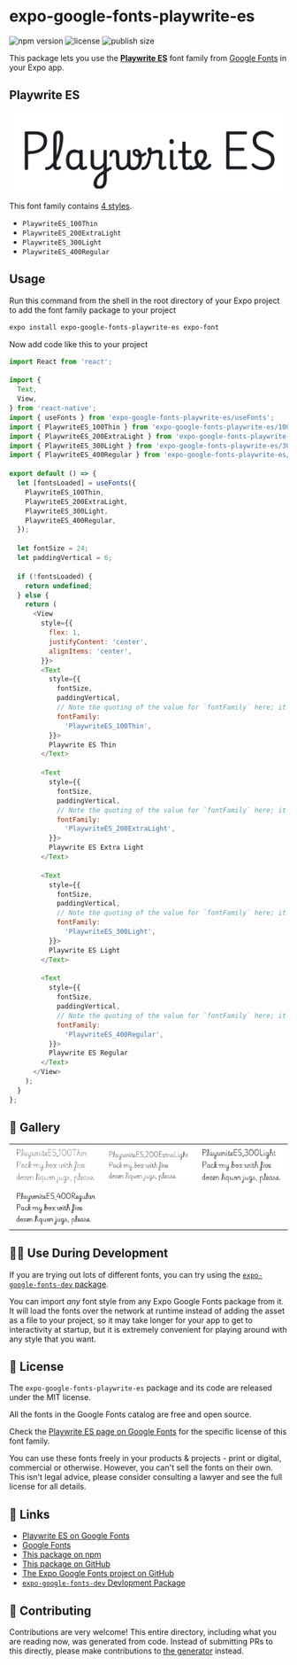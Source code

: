 # expo-google-fonts-playwrite-es

![npm version](https://flat.badgen.net/npm/v/expo-google-fonts-playwrite-es)
![license](https://flat.badgen.net/github/license/expo/google-fonts)
![publish size](https://flat.badgen.net/packagephobia/install/expo-google-fonts-playwrite-es)

This package lets you use the [**Playwrite ES**](https://fonts.google.com/specimen/Playwrite+ES) font family from [Google Fonts](https://fonts.google.com/) in your Expo app.

## Playwrite ES

![Playwrite ES](./font-family.png)

This font family contains [4 styles](#-gallery).

- `PlaywriteES_100Thin`
- `PlaywriteES_200ExtraLight`
- `PlaywriteES_300Light`
- `PlaywriteES_400Regular`

## Usage

Run this command from the shell in the root directory of your Expo project to add the font family package to your project
```sh
expo install expo-google-fonts-playwrite-es expo-font
```

Now add code like this to your project
```js
import React from 'react';

import {
  Text,
  View,
} from 'react-native';
import { useFonts } from 'expo-google-fonts-playwrite-es/useFonts';
import { PlaywriteES_100Thin } from 'expo-google-fonts-playwrite-es/100Thin';
import { PlaywriteES_200ExtraLight } from 'expo-google-fonts-playwrite-es/200ExtraLight';
import { PlaywriteES_300Light } from 'expo-google-fonts-playwrite-es/300Light';
import { PlaywriteES_400Regular } from 'expo-google-fonts-playwrite-es/400Regular';

export default () => {
  let [fontsLoaded] = useFonts({
    PlaywriteES_100Thin,
    PlaywriteES_200ExtraLight,
    PlaywriteES_300Light,
    PlaywriteES_400Regular,
  });

  let fontSize = 24;
  let paddingVertical = 6;

  if (!fontsLoaded) {
    return undefined;
  } else {
    return (
      <View
        style={{
          flex: 1,
          justifyContent: 'center',
          alignItems: 'center',
        }}>
        <Text
          style={{
            fontSize,
            paddingVertical,
            // Note the quoting of the value for `fontFamily` here; it expects a string!
            fontFamily:
              'PlaywriteES_100Thin',
          }}>
          Playwrite ES Thin
        </Text>

        <Text
          style={{
            fontSize,
            paddingVertical,
            // Note the quoting of the value for `fontFamily` here; it expects a string!
            fontFamily:
              'PlaywriteES_200ExtraLight',
          }}>
          Playwrite ES Extra Light
        </Text>

        <Text
          style={{
            fontSize,
            paddingVertical,
            // Note the quoting of the value for `fontFamily` here; it expects a string!
            fontFamily:
              'PlaywriteES_300Light',
          }}>
          Playwrite ES Light
        </Text>

        <Text
          style={{
            fontSize,
            paddingVertical,
            // Note the quoting of the value for `fontFamily` here; it expects a string!
            fontFamily:
              'PlaywriteES_400Regular',
          }}>
          Playwrite ES Regular
        </Text>
      </View>
    );
  }
};

```

## 🔡 Gallery


||||
|-|-|-|
|![PlaywriteES_100Thin](.//100Thin/PlaywriteES_100Thin.ttf.png)|![PlaywriteES_200ExtraLight](.//200ExtraLight/PlaywriteES_200ExtraLight.ttf.png)|![PlaywriteES_300Light](.//300Light/PlaywriteES_300Light.ttf.png)||
|![PlaywriteES_400Regular](.//400Regular/PlaywriteES_400Regular.ttf.png)||||


## 👩‍💻 Use During Development

If you are trying out lots of different fonts, you can try using the [`expo-google-fonts-dev` package](https://github.com/freeboub/google-fonts/tree/master/font-packages/dev#readme).

You can import *any* font style from any Expo Google Fonts package from it. It will load the fonts
over the network at runtime instead of adding the asset as a file to your project, so it may take longer
for your app to get to interactivity at startup, but it is extremely convenient
for playing around with any style that you want.

## 📖 License

The `expo-google-fonts-playwrite-es` package and its code are released under the MIT license.

All the fonts in the Google Fonts catalog are free and open source.

Check the [Playwrite ES page on Google Fonts](https://fonts.google.com/specimen/Playwrite+ES) for the specific license of this font family.

You can use these fonts freely in your products & projects - print or digital, commercial or otherwise. However, you can't sell the fonts on their own. This isn't legal advice, please consider consulting a lawyer and see the full license for all details.

## 🔗 Links

- [Playwrite ES on Google Fonts](https://fonts.google.com/specimen/Playwrite+ES)
- [Google Fonts](https://fonts.google.com/)
- [This package on npm](https://www.npmjs.com/package/expo-google-fonts-playwrite-es)
- [This package on GitHub](https://github.com/freeboub/google-fonts/tree/master/font-packages/playwrite-es)
- [The Expo Google Fonts project on GitHub](https://github.com/freeboub/google-fonts)
- [`expo-google-fonts-dev` Devlopment Package](https://github.com/freeboub/google-fonts/tree/master/font-packages/dev)

## 🤝 Contributing

Contributions are very welcome! This entire directory, including what you are reading now, was generated from code. Instead of submitting PRs to this directly, please make contributions to [the generator](https://github.com/freeboub/google-fonts/tree/master/packages/generator) instead.
